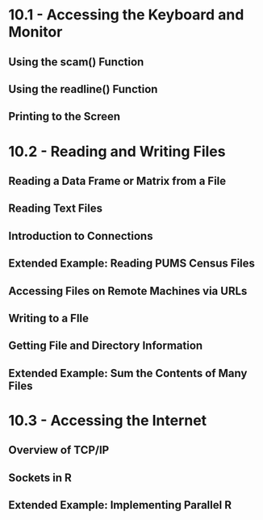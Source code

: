 # 10.1 - Accessing the Keyboard and Monitor
## Using the scam() Function
## Using the readline() Function
## Printing to the Screen

# 10.2 - Reading and Writing Files

## Reading a Data Frame or Matrix from a File
## Reading Text Files
## Introduction to Connections
## Extended Example: Reading PUMS Census Files

## Accessing Files on Remote Machines via URLs
## Writing to a FIle
## Getting File and Directory Information
## Extended Example: Sum the Contents of Many Files


# 10.3 - Accessing the Internet
## Overview of TCP/IP
## Sockets in R
## Extended Example: Implementing Parallel R


